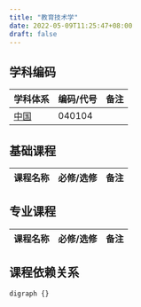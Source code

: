 ```yaml
---
title: "教育技术学"
date: 2022-05-09T11:25:47+08:00
draft: false
---
```


## 学科编码
| 学科体系 | 编码/代号 | 备注 |
| ---- | ---- | ---- |
| [中国](../../subject_system/china) | 040104 | |

## 基础课程
| 课程名称 | 必修/选修 | 备注 |
| ---- | ---- | ---- |

## 专业课程
| 课程名称 | 必修/选修 | 备注 |
| ---- | ---- | ---- |

## 课程依赖关系
```graphviz
digraph {}
```
